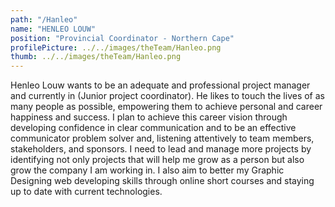 ```yaml
---
path: "/Hanleo"
name: "HENLEO LOUW"
position: "Provincial Coordinator - Northern Cape"
profilePicture: ../../images/theTeam/Hanleo.png
thumb: ../../images/theTeam/Hanleo.png
---
```

Henleo Louw wants to be an adequate and professional project manager and currently in (Junior project coordinator). He likes to touch the lives of as many people as possible, empowering them to achieve personal and career happiness and success. I plan to achieve this career vision through developing confidence in clear communication and to be an effective communicator problem solver and, listening attentively to team members, stakeholders, and sponsors. I need to lead and manage more projects by identifying not only projects that will help me grow as a person but also grow the company I am working in. I also aim to better my Graphic Designing web developing skills through online short courses and staying up to date with current technologies.

